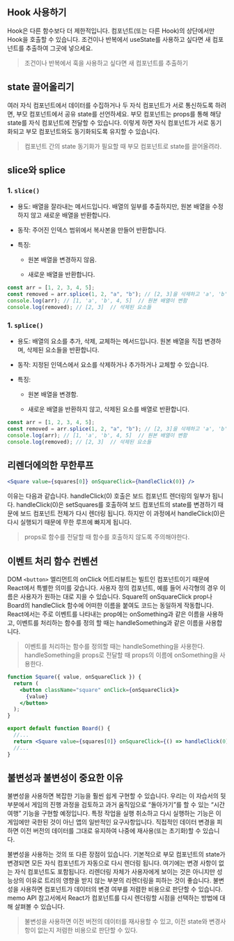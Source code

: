 ## Hook 사용하기

Hook은 다른 함수보다 더 제한적입니다. 컴포넌트(또는 다른 Hook)의 상단에서만 Hook을 호출할 수 있습니다. 조건이나 반복에서 useState를 사용하고 싶다면 새 컴포넌트를 추출하여 그곳에 넣으세요.

> 조건이나 반복에서 훅을 사용하고 싶다면 새 컴포넌트를 추출하기

## state 끌어올리기

여러 자식 컴포넌트에서 데이터를 수집하거나 두 자식 컴포넌트가 서로 통신하도록 하려면, 부모 컴포넌트에서 공유 state를 선언하세요. 부모 컴포넌트는 props를 통해 해당 state를 자식 컴포넌트에 전달할 수 있습니다. 이렇게 하면 자식 컴포넌트가 서로 동기화되고 부모 컴포넌트와도 동기화되도록 유지할 수 있습니다.

> 컴포넌트 간의 state 동기화가 필요할 때 부모 컴포넌트로 state를 끌어올려라.

## slice와 splice

### 1. `slice()`

- 용도: 배열을 잘라내는 메서드입니다. 배열의 일부를 추출하지만, 원본 배열을 수정하지 않고 새로운 배열을 반환합니다.

- 동작: 주어진 인덱스 범위에서 복사본을 만들어 반환합니다.

- 특징:

  - 원본 배열을 변경하지 않음.

  - 새로운 배열을 반환합니다.

```js
const arr = [1, 2, 3, 4, 5];
const removed = arr.splice(1, 2, "a", "b"); // [2, 3]을 삭제하고 'a', 'b'를 추가
console.log(arr); // [1, 'a', 'b', 4, 5]  // 원본 배열이 변함
console.log(removed); // [2, 3]  // 삭제된 요소들
```

### 1. `splice()`

- 용도: 배열의 요소를 추가, 삭제, 교체하는 메서드입니다. 원본 배열을 직접 변경하며, 삭제된 요소들을 반환합니다.

- 동작: 지정된 인덱스에서 요소를 삭제하거나 추가하거나 교체할 수 있습니다.

- 특징:

  - 원본 배열을 변경함.

  - 새로운 배열을 반환하지 않고, 삭제된 요소를 배열로 반환합니다.

```js
const arr = [1, 2, 3, 4, 5];
const removed = arr.splice(1, 2, "a", "b"); // [2, 3]을 삭제하고 'a', 'b'를 추가
console.log(arr); // [1, 'a', 'b', 4, 5]  // 원본 배열이 변함
console.log(removed); // [2, 3]  // 삭제된 요소들
```

## 리렌더에의한 무한루프

```jsx
<Square value={squares[0]} onSquareClick={handleClick(0)} />
```

이유는 다음과 같습니다. handleClick(0) 호출은 보드 컴포넌트 렌더링의 일부가 됩니다. handleClick(0)은 setSquares를 호출하여 보드 컴포넌트의 state를 변경하기 때문에 보드 컴포넌트 전체가 다시 렌더링 됩니다. 하지만 이 과정에서 handleClick(0)은 다시 실행되기 때문에 무한 루프에 빠지게 됩니다.

> props로 함수를 전달할 때 함수를 호출하지 않도록 주의해야한다.

## 이벤트 처리 함수 컨벤션

DOM `<button>` 엘리먼트의 onClick 어트리뷰트는 빌트인 컴포넌트이기 때문에 React에서 특별한 의미를 갖습니다. 사용자 정의 컴포넌트, 예를 들어 사각형의 경우 이름은 사용자가 원하는 대로 지을 수 있습니다. Square의 onSquareClick prop나 Board의 handleClick 함수에 어떠한 이름을 붙여도 코드는 동일하게 작동합니다. React에서는 주로 이벤트를 나타내는 prop에는 onSomething과 같은 이름을 사용하고, 이벤트를 처리하는 함수를 정의 할 때는 handleSomething과 같은 이름을 사용합니다.

> 이벤트를 처리하는 함수를 정의할 때는 handleSomething을 사용한다. handleSomething을 props로 전달할 때 props의 이름에 onSomething을 사용한다.

```jsx
function Square({ value, onSquareClick }) {
  return (
    <button className="square" onClick={onSquareClick}>
      {value}
    </button>
  );
}

export default function Board() {
  //...
  return <Square value={squares[0]} onSquareClick={() => handleClick(0)} />;
  //...
}
```

## 불변성과 불변성이 중요한 이유

불변성을 사용하면 복잡한 기능을 훨씬 쉽게 구현할 수 있습니다. 우리는 이 자습서의 뒷부분에서 게임의 진행 과정을 검토하고 과거 움직임으로 “돌아가기”를 할 수 있는 “시간 여행” 기능을 구현할 예정입니다. 특정 작업을 실행 취소하고 다시 실행하는 기능은 이 게임에만 국한된 것이 아닌 앱의 일반적인 요구사항입니다. 직접적인 데이터 변경을 피하면 이전 버전의 데이터를 그대로 유지하여 나중에 재사용(또는 초기화)할 수 있습니다.

불변성을 사용하는 것의 또 다른 장점이 있습니다. 기본적으로 부모 컴포넌트의 state가 변경되면 모든 자식 컴포넌트가 자동으로 다시 렌더링 됩니다. 여기에는 변경 사항이 없는 자식 컴포넌트도 포함됩니다. 리렌더링 자체가 사용자에게 보이는 것은 아니지만 성능상의 이유로 트리의 영향을 받지 않는 부분의 리렌더링을 피하는 것이 좋습니다. 불변성을 사용하면 컴포넌트가 데이터의 변경 여부를 저렴한 비용으로 판단할 수 있습니다. memo API 참고서에서 React가 컴포넌트를 다시 렌더링할 시점을 선택하는 방법에 대해 살펴볼 수 있습니다.

> 불변성을 사용하면 이전 버전의 데이터를 재사용할 수 있고, 이전 state와 변경사항이 없는지 저렴한 비용으로 판단할 수 있다.
